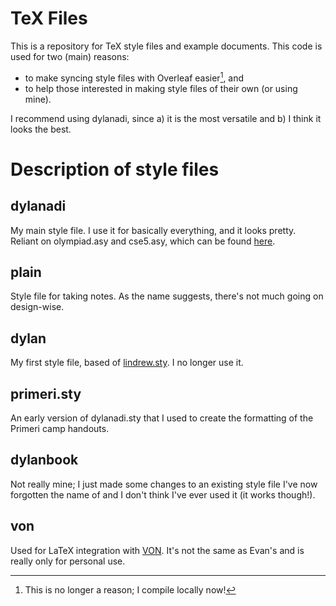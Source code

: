 # TeX Files
This is a repository for TeX style files and example documents. This code is used for two (main) reasons:
- to make syncing style files with Overleaf easier[^fn1], and
- to help those interested in making style files of their own (or using mine).

I recommend using dylanadi, since a) it is the most versatile and b) I think it looks the best.

# Description of style files
## dylanadi
My main style file. I use it for basically everything, and it looks pretty. Reliant on olympiad.asy and cse5.asy, which can be found [here](https://github.com/vEnhance/dotfiles/tree/main/asy).
## plain
Style file for taking notes. As the name suggests, there's not much going on design-wise.
## dylan
My first style file, based of [lindrew.sty](http://www.mit.edu/~lindrew/notes.html). I no longer use it.
## primeri.sty
An early version of dylanadi.sty that I used to create the formatting of the Primeri camp handouts.
## dylanbook
Not really mine; I just made some changes to an existing style file I've now forgotten the name of and I don't think I've ever used it (it works though!).
## von
Used for LaTeX integration with [VON](https://github.com/vEnhance/von). It's not the same as Evan's and is really only for personal use.

[^fn1]: This is no longer a reason; I compile locally now!
